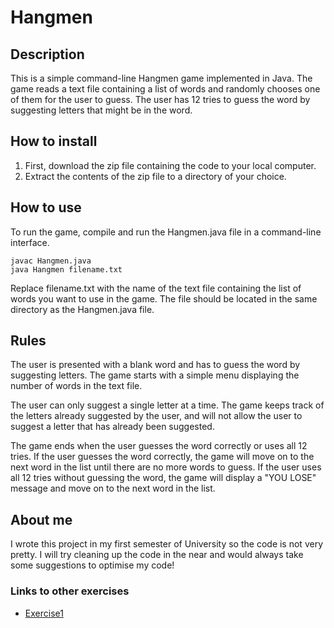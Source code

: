 # Hangmen

## Description

This is a simple command-line Hangmen game implemented in Java. The game reads a text file containing a list of words
and randomly chooses one of them for the user to guess. The user has 12 tries to guess the word by suggesting letters
that might be in the word.

## How to install

1. First, download the zip file containing the code to your local computer.
2. Extract the contents of the zip file to a directory of your choice.

## How to use

To run the game, compile and run the Hangmen.java file in a command-line interface.

```
javac Hangmen.java
java Hangmen filename.txt
```

Replace filename.txt with the name of the text file containing the list of words you want to use in the game. The file
should be located in the same directory as the Hangmen.java file.

## Rules

The user is presented with a blank word and has to guess the word by suggesting letters. The game starts with a simple
menu displaying the number of words in the text file.

The user can only suggest a single letter at a time. The game keeps track of the letters already suggested by the user,
and will not allow the user to suggest a letter that has already been suggested.

The game ends when the user guesses the word correctly or uses all 12 tries. If the user guesses the word correctly, the
game will move on to the next word in the list until there are no more words to guess. If the user uses all 12 tries
without guessing the word, the game will display a "YOU LOSE" message and move on to the next word in the list.


## About me

I wrote this project in my first semester of University so the code is not very pretty. I will try cleaning up the code 
in the near and would always take some suggestions to optimise my code!

### Links to other exercises

* [Exercise1](exercise1.md)